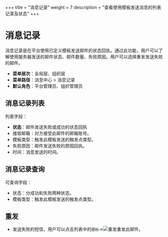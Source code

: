 +++
title = "消息记录"
weight = 7
description = "查看使用模板发送消息的列表记录及状态"
+++

# 消息记录

消息记录是在平台使用已定义模板发送邮件的状态回执。通过此功能，用户可以了解使用服务器发送的邮件状态、邮件数量、失败原因。用户可以选择重发发送失败的邮件。

- **菜单层次**：全局层、组织层
- **菜单路径**：消息中心 > 消息记录
- **默认角色**：平台管理员、组织管理员

## 消息记录列表

列表字段：

- **状态**：邮件发送失败或成功的状态回执
- 接收邮箱：对方接受此邮件的邮箱账号。
- 模板类型：触发此模板发送的触发点类型。
- 失败原因：邮件发送失败的原因回执。
- 时间：消息发送的时间。

## 消息记录查询

可查询字段：

- 状态：分成功和失败两种状态。
- 模板类型：触发此模板发送的触发点类型。

## 重发

- 发送失败的短信，用户可以点击列表中的`图标`→![重发](/docs/user-guide/system-configuration/message/image/detail_button.png)重发此邮件。